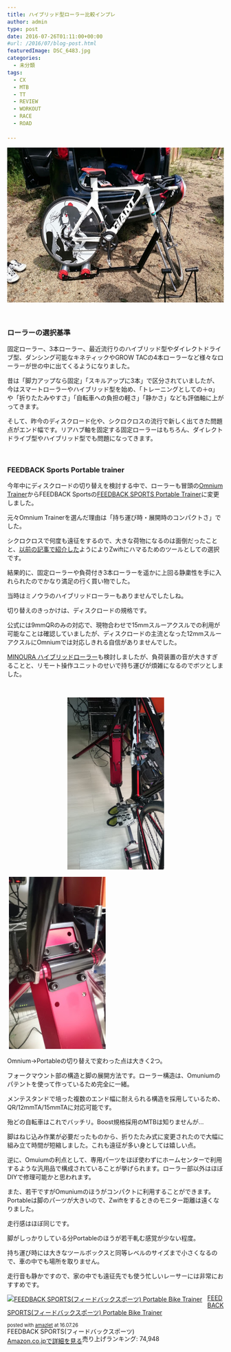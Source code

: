 ```yaml
---
title: ハイブリッド型ローラー比較インプレ
author: admin
type: post
date: 2016-07-26T01:11:00+00:00
#url: /2016/07/blog-post.html
featuredImage: DSC_6483.jpg
categories:
  - 未分類
tags:
  - CX
  - MTB
  - TT
  - REVIEW
  - WORKOUT
  - RACE
  - ROAD

---
```

<div class="separator" style="clear: both; text-align: center;">
  <img src="./DSC_6483.jpg" width="640" height="360" border="0" />
</div>

&nbsp;

### ローラーの選択基準

固定ローラー、3本ローラー、最近流行りのハイブリッド型やダイレクトドライブ型、ダンシング可能なキネティックやGROW TACの4本ローラーなど様々なローラーが世の中に出てくるようになりました。

昔は「脚力アップなら固定」「スキルアップに3本」で区分されていましたが、今はスマートローラーやハイブリッド型を始め、「トレーニングとしての＋α」や「折りたたみやすさ」「自転車への負担の軽さ」「静かさ」なども評価軸に上がってきます。

そして、昨今のディスクロード化や、シクロクロスの流行で新しく出てきた問題点がエンド幅です。リアハブ軸を固定する固定ローラーはもちろん、ダイレクトドライブ型やハイブリッド型でも問題になってきます。

&nbsp;

### FEEDBACK Sports Portable trainer

今年中にディスクロードの切り替えを検討する中で、ローラーも冒頭の<a href="http://sim-works.com/sportcrafters" target="_blank" rel="noopener">Omnium Trainer</a>からFEEDBACK Sportsの[FEEDBACK SPORTS Portable Trainer][1]に変更しました。

元々Omnium Trainerを選んだ理由は「持ち運び時・展開時のコンパクトさ」でした。

シクロクロスで何度も遠征をするので、大きな荷物になるのは面倒だったことと、<a href="/2016/03/zwift.html" target="_blank" rel="noopener">以前の記事で紹介した</a>ようによりZwiftにハマるためのツールとしての選択です。

結果的に、固定ローラーや負荷付き3本ローラーを遥かに上回る静粛性を手に入れられたのでかなり満足の行く買い物でした。

当時はミノウラのハイブリッドローラーもありませんでしたしね。

切り替えのきっかけは、ディスクロードの規格です。

公式には9mmQRのみの対応で、現物合わせで15mmスルーアクスルでの利用が可能なことは確認していましたが、ディスクロードの主流となった12mmスルーアクスルにOmniumでは対応しきれる自信がありませんでした。

[MINOURA ハイブリッドローラー][2]も検討しましたが、負荷装置の音が大きすぎることと、リモート操作ユニットのせいで持ち運びが煩雑になるのでボツとしました。

&nbsp;

<div class="separator" style="clear: both; text-align: center;">
  <img src="./DSC_7737.jpg" width="225" height="400" border="0" />
</div>

 <img src="./DSC_7739.jpg" width="225" height="400" border="0" />

Omnium→Portableの切り替えで変わった点は大きく2つ。

フォークマウント部の構造と脚の展開方法です。ローラー構造は、Omuniumのパテントを使って作っているため完全に一緒。

メンテスタンドで培った複数のエンド幅に耐えられる構造を採用しているため、QR/12mmTA/15mmTAに対応可能です。

殆どの自転車はこれでバッチリ。Boost規格採用のMTBは知りませんが…

脚はねじ込み作業が必要だったものから、折りたたみ式に変更されたので大幅に組み立て時間が短縮しました。これも遠征が多い身としては嬉しい点。

逆に、Omuiumの利点として、専用パーツをほぼ使わずにホームセンターで利用するような汎用品で構成されていることが挙げられます。ローラー部以外はほぼDIYで修理可能かと思われます。

また、若干ですがOmuniumのほうがコンパクトに利用することができます。Portableは脚のパーツが大きいので、Zwiftをするときのモニター距離は遠くなりました。

走行感はほぼ同じです。

脚がしっかりしている分Portableのほうが若干軋む感覚が少ない程度。

持ち運び時には大きなツールボックスと同等レベルのサイズまで小さくなるので、車の中でも場所を取りません。

走行音も静かですので、家の中でも遠征先でも使う忙しいレーサーには非常におすすめです。

<div class="amazlet-box" style="margin-bottom: 0px;">
  <div class="amazlet-image" style="float: left; margin: 0px 12px 1px 0px;">
    <a href="http://www.amazon.co.jp/exec/obidos/ASIN/B01AHXWAOI/gensobunya-22/ref=nosim/" target="_blank" rel="noopener" name="amazletlink"><img style="border: none;" src="https://images-fe.ssl-images-amazon.com/images/I/41Y9GrTLgVL._SL160_.jpg" alt="FEEDBACK SPORTS(フィードバックスポーツ) Portable Bike Trainer" /></a>
  </div>

  <div class="amazlet-info" style="line-height: 120%; margin-bottom: 10px;">
    <div class="amazlet-name" style="margin-bottom: 10px; line-height: 120%;">
<p>
  <a href="http://www.amazon.co.jp/exec/obidos/ASIN/B01AHXWAOI/gensobunya-22/ref=nosim/" target="_blank" rel="noopener" name="amazletlink">FEEDBACK SPORTS(フィードバックスポーツ) Portable Bike Trainer</a>
</p>

<div class="amazlet-powered-date" style="font-size: 80%; margin-top: 5px; line-height: 120%;">
  posted with <a title="amazlet" href="http://www.amazlet.com/" target="_blank" rel="noopener">amazlet</a> at 16.07.26
</div>


<div class="amazlet-detail">
FEEDBACK SPORTS(フィードバックスポーツ) <br /> 売り上げランキング: 74,948


<div class="amazlet-sub-info" style="float: left;">
<div class="amazlet-link" style="margin-top: 5px;">
  <a href="http://www.amazon.co.jp/exec/obidos/ASIN/B01AHXWAOI/gensobunya-22/ref=nosim/" target="_blank" rel="noopener" name="amazletlink">Amazon.co.jpで詳細を見る</a>
</div>

  </div>

  <div class="amazlet-footer" style="clear: left;">
     
  </div>
</div>

 [1]: http://www.amazon.co.jp/gp/product/B01AHXWAOI/ref=as_li_ss_tl?ie=UTF8&camp=247&creative=7399&creativeASIN=B01AHXWAOI&linkCode=as2&tag=gensobunya-22
 [2]: http://www.amazon.co.jp/gp/product/B0147VWKDW/ref=as_li_ss_tl?ie=UTF8&camp=247&creative=7399&creativeASIN=B0147VWKDW&linkCode=as2&tag=gensobunya-22